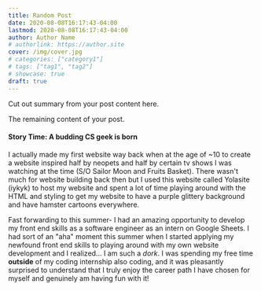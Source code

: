 ```yaml
---
title: Random Post
date: 2020-08-08T16:17:43-04:00
lastmod: 2020-08-08T16:17:43-04:00
author: Author Name
# authorlink: https://author.site
cover: /img/cover.jpg
# categories: ["category1"]
# tags: ["tag1", "tag2"]
# showcase: true
draft: true
---
```


Cut out summary from your post content here.

<!--more-->

The remaining content of your post.
#### Story Time: A budding CS geek is born
I actually made my first website way back when at the age of ~10 to create a website inspired half by neopets and half by certain tv shows I was watching at the time (S/O Sailor Moon and Fruits Basket). There wasn't much for website building back then but I used this website called Yolasite (iykyk) to host my website and spent a lot of time playing around with the HTML and styling to get my website to have a purple glittery background and have hamster cartoons everywhere.

Fast forwarding to this summer- I had an amazing opportunity to develop my front end skills as a software engineer as an intern on Google Sheets. I had sort of an "aha" moment this summer when I started applying my newfound front end skills to playing around with my own website development and I realized... I am such a _dork_. I was spending my free time **outside** of my coding internship also coding, and it was pleasantly surprised to understand that I truly enjoy the career path I have chosen for myself and genuinely am having fun with it!
